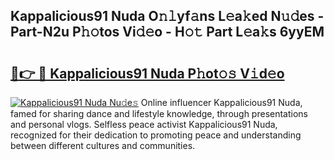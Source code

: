 ## Kappalicious91 Nuda O𝚗𝚕yf𝚊ns L𝚎a𝚔ed N𝚞𝚍es - Part-N2u P𝚑𝚘tos Vi𝚍𝚎o - H𝚘𝚝 Part L𝚎a𝚔s 6yyEM

# <h2><a href="http://kfdq27.oniu.top/?m=Kappalicious91+Nuda">🔗👉 🔴 Kappalicious91 Nuda P𝚑ot𝚘𝚜 V𝚒d𝚎o</a></h2>

[![Kappalicious91 Nuda Nu𝚍e𝚜](https://i.imgur.com/0qMVB7G.gif)](http://kfdq27.oniu.top/?m=Kappalicious91+Nuda)
Online influencer Kappalicious91 Nuda, famed for sharing dance and lifestyle knowledge, through presentations and personal vlogs. Selfless peace activist Kappalicious91 Nuda, recognized for their dedication to promoting peace and understanding between different cultures and communities.  
